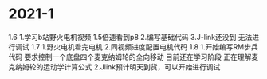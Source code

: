# 2021-1
1.6
1.学习b站野火电机视频 1.5倍速看到p8
2.编写基础代码
3.J-link还没到 无法进行调试
1.7
1.野火电机看完电机
2.同视频进度配置电机代码
1.8
1.开始编写RM步兵代码 要求控制一个底盘四个麦克纳姆轮的全向移动 目前还在学习阶段 正在理解麦克纳姆轮的运动学计算公式
2.Jlink预计明天到货，可以开始进行调试
